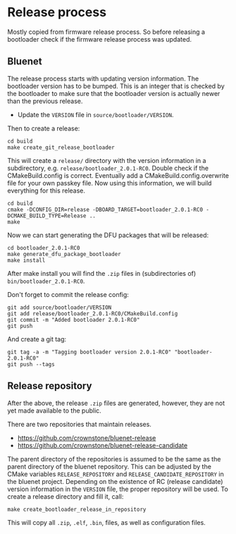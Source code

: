 # Release process

Mostly copied from firmware release process. So before releasing a bootloader check if the firmware release process was updated.

## Bluenet

The release process starts with updating version information. The bootloader version has to be bumped. This is an integer that is checked by the bootloader to make sure that the
bootloader version is actually newer than the previous release.

* Update the `VERSION` file in `source/bootloader/VERSION`.

Then to create a release:

```
cd build
make create_git_release_bootloader
```

This will create a `release/` directory with the version information in a subdirectory, e.g. `release/bootloader_2.0.1-RC0`.
Double check if the CMakeBuild.config is correct. Eventually add a CMakeBuild.config.overwrite file for your own
passkey file.
Now using this information, we will build everything for this release.

```
cd build
cmake -DCONFIG_DIR=release -DBOARD_TARGET=bootloader_2.0.1-RC0 -DCMAKE_BUILD_TYPE=Release ..
make
```

Now we can start generating the DFU packages that will be released:

```
cd bootloader_2.0.1-RC0
make generate_dfu_package_bootloader
make install
```

After make install you will find the `.zip` files in (subdirectories of) `bin/bootloader_2.0.1-RC0`.

Don't forget to commit the release config:

```
git add source/bootloader/VERSION
git add release/bootloader_2.0.1-RC0/CMakeBuild.config
git commit -m "Added bootloader 2.0.1-RC0"
git push
```

And create a git tag:

```
git tag -a -m "Tagging bootloader version 2.0.1-RC0" "bootloader-2.0.1-RC0"
git push --tags
```

## Release repository

After the above, the release `.zip` files are generated, however, they are not yet made available to the public.

There are two repositories that maintain releases.

* https://github.com/crownstone/bluenet-release
* https://github.com/crownstone/bluenet-release-candidate

The parent directory of the repositories is assumed to be the same as the parent directory of the bluenet repository.
This can be adjusted by the CMake variables `RELEASE_REPOSITORY` and `RELEASE_CANDIDATE_REPOSITORY` in the bluenet
project. Depending on the existence of RC (release candidate) version information in the `VERSION` file, the proper
repository will be used. To create a release directory and fill it, call:

```
make create_bootloader_release_in_repository
```

This will copy all `.zip`, `.elf`, `.bin`, files, as well as configuration files.
